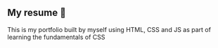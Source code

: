 ## My resume 🚀 
This is my portfolio built by myself using HTML, CSS and JS as part of learning the fundamentals of CSS
